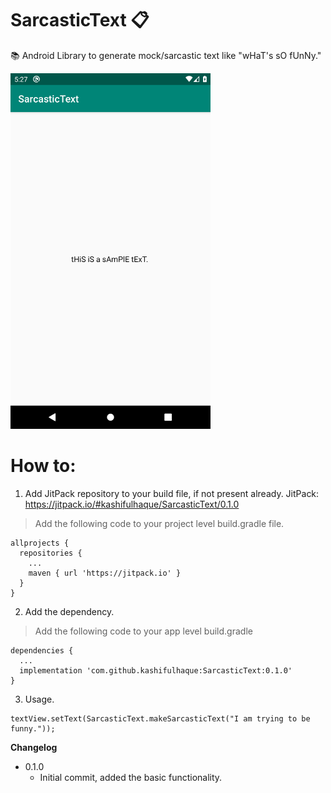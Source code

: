 # SarcasticText 📋

📚 Android Library to generate mock/sarcastic text like "wHaT's sO fUnNy."

<img src="https://github.com/kashifulhaque/SarcasticText/raw/master/app/screen.png" width="320">


# How to:


1. Add JitPack repository to your build file, if not present already.
JitPack: https://jitpack.io/#kashifulhaque/SarcasticText/0.1.0

> Add the following code to your project level build.gradle file.

```
allprojects {
  repositories {
    ...
    maven { url 'https://jitpack.io' }
  }
}
```


2. Add the dependency.
> Add the following code to your app level build.gradle

```
dependencies {
  ...
  implementation 'com.github.kashifulhaque:SarcasticText:0.1.0'
}
```


3. Usage.

```
textView.setText(SarcasticText.makeSarcasticText("I am trying to be funny."));
```


**Changelog**
* 0.1.0
  * Initial commit, added the basic functionality.
